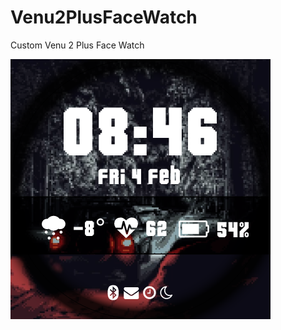 # Venu2PlusFaceWatch
Custom Venu 2 Plus Face Watch

![demo](https://raw.githubusercontent.com/KavenTheriault/Venu2PlusFaceWatch/master/resources/drawables/demo.png)
